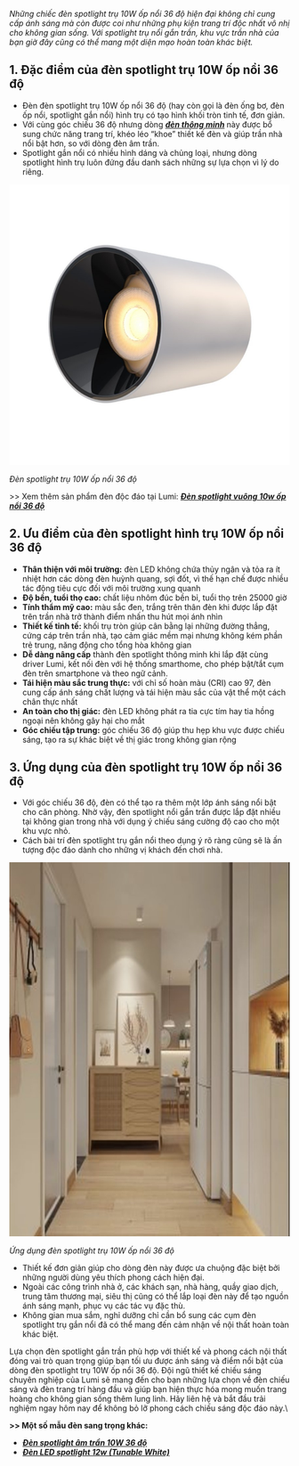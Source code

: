 ﻿*Những chiếc đèn spotlight trụ 10W ốp nổi 36 độ hiện đại không chỉ cung cấp ánh sáng mà còn được coi như những phụ kiện trang trí độc nhất vô nhị cho không gian sống. Với spotlight trụ nổi gắn trần, khu vực trần nhà của bạn giờ đây cũng có thể mang một diện mạo hoàn toàn khác biệt.*
## **1. Đặc điểm của đèn spotlight trụ 10W ốp nổi 36 độ**
- Đèn đèn spotlight trụ 10W ốp nổi 36 độ (hay còn gọi là đèn ống bơ, đèn ốp nổi, spotlight gắn nổi) hình trụ có tạo hình khối tròn tinh tế, đơn giản.
- Với cùng góc chiếu 36 độ nhưng dòng [***đèn thông minh***](https://lumi.vn/den-led-thong-minh) này được bổ sung chức năng trang trí, khéo léo “khoe” thiết kế đèn và giúp trần nhà nổi bật hơn, so với dòng đèn âm trần.
- Spotlight gắn nổi có nhiều hình dáng và chủng loại, nhưng dòng spotlight hình trụ luôn đứng đầu danh sách những sự lựa chọn vì lý do riêng.

![Đèn spotlight trụ 10W ốp nổi 36 độ](Aspose.Words.48044e53-2eb8-4370-ae32-60e94abe498a.001.jpeg)

*Đèn spotlight trụ 10W ốp nổi 36 độ*

\>> Xem thêm sản phẩm đèn độc đáo tại Lumi: [***Đèn spotlight vuông 10w ốp nổi 36 độ***](https://lumi.vn/san-pham/den-spotlight-vuong-10w-op-noi-36-do.html)
## **2. Ưu điểm của đèn spotlight hình trụ 10W ốp nổi 36 độ**
- **Thân thiện với môi trường:** đèn LED không chứa thủy ngân và tỏa ra ít nhiệt hơn các dòng đèn huỳnh quang, sợi đốt, vì thế hạn chế được nhiều tác động tiêu cực đối với môi trường xung quanh
- **Độ bền, tuổi thọ cao:** chất liệu nhôm đúc bền bỉ, tuổi thọ trên 25000 giờ
- **Tính thẩm mỹ cao:** màu sắc đen, trắng trên thân đèn khi được lắp đặt trên trần nhà trở thành điểm nhấn thu hút mọi ánh nhìn
- **Thiết kế tinh tế:** khối trụ tròn giúp cân bằng lại những đường thẳng, cứng cáp trên trần nhà, tạo cảm giác mềm mại nhưng không kém phần trẻ trung, năng động cho tổng hòa không gian
- **Dễ dàng nâng cấp** thành đèn spotlight thông minh khi lắp đặt cùng driver Lumi, kết nối đèn với hệ thống smarthome, cho phép bật/tắt cụm đèn trên smartphone và theo ngữ cảnh.
- **Tái hiện màu sắc trung thực:** với chỉ số hoàn màu (CRI) cao 97, đèn cung cấp ánh sáng chất lượng và tái hiện màu sắc của vật thể một cách chân thực nhất
- **An toàn cho thị giác:** đèn LED không phát ra tia cực tím hay tia hồng ngoại nên không gây hại cho mắt
- **Góc chiếu tập trung:** góc chiếu 36 độ giúp thu hẹp khu vực được chiếu sáng, tạo ra sự khác biệt về thị giác trong không gian rộng
## **3. Ứng dụng của đèn spotlight trụ 10W ốp nổi 36 độ**
- Với góc chiếu 36 độ, đèn có thể tạo ra thêm một lớp ánh sáng nổi bật cho căn phòng. Nhờ vậy, đèn spotlight nổi gắn trần được lắp đặt nhiều tại không gian trong nhà với dụng ý chiếu sáng cường độ cao cho một khu vực nhỏ.
- Cách bài trí đèn spotlight trụ gắn nổi theo dụng ý rõ ràng cũng sẽ là ấn tượng độc đáo dành cho những vị khách đến chơi nhà.

![Ứng dụng đèn spotlight trụ 10W ốp nổi 36 độ](Aspose.Words.48044e53-2eb8-4370-ae32-60e94abe498a.002.jpeg)[](https://lumilighting.vn/wp-content/uploads/2022/11/De%CC%80n-ga%CC%86%CC%81n-tu%CC%9Bo%CC%9B%CC%80ng-tru%CC%A3-o%CC%82%CC%81p-no%CC%82%CC%89i.jpg)

*Ứng dụng đèn spotlight trụ 10W ốp nổi 36 độ*

- Thiết kế đơn giản giúp cho dòng đèn này được ưa chuộng đặc biệt bởi những người dùng yêu thích phong cách hiện đại.
- Ngoài các công trình nhà ở, các khách sạn, nhà hàng, quầy giao dịch, trung tâm thương mại, siêu thị cũng có thể lắp loại đèn này để tạo nguồn ánh sáng mạnh, phục vụ các tác vụ đặc thù.
- Không gian mua sắm, nghỉ dưỡng chỉ cần bổ sung các cụm đèn spotlight trụ gắn nổi đã có thể mang đến cảm nhận về nội thất hoàn toàn khác biệt.

Lựa chọn đèn spotlight gắn trần phù hợp với thiết kế và phong cách nội thất đóng vai trò quan trọng giúp bạn tối ưu được ánh sáng và điểm nổi bật của dòng đèn spotlight trụ 10W ốp nổi 36 độ. Đội ngũ thiết kế chiếu sáng chuyên nghiệp của Lumi sẽ mang đến cho bạn những lựa chọn về đèn chiếu sáng và đèn trang trí hàng đầu và giúp bạn hiện thực hóa mong muốn trang hoàng cho không gian sống thêm lung linh. Hãy liên hệ và bắt đầu trải nghiệm ngay hôm nay để không bỏ lỡ phong cách chiếu sáng độc đáo này.\

**>> Một số mẫu đèn sang trọng khác:**

- [***Đèn spotlight âm trần 10W 36 độ***](https://lumi.vn/san-pham/den-spotlight-am-tran-10w-36-do-chinh-huong.html)
- [***Đèn LED spotlight 12w (Tunable White)***](https://lumi.vn/san-pham/den-spotlight-12w-tunable-white.html)
